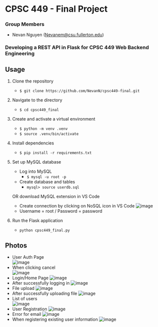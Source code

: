 # CPSC 449 - Final Project

### Group Members
- Nevan Nguyen (Nevanem@csu.fullerton.edu)

### Developing a REST API in Flask for CPSC 449 Web Backend Engineering

## Usage

1. Clone the repository

   - `$ git clone https://github.com/NevanN/cpsc449-final.git`

2. Navigate to the directory

   - `$ cd cpsc449_final`

3. Create and activate a virtual environment

   - `$ python -m venv .venv`
   - `$ source .venv/bin/activate`

4. Install dependencies

   - `$ pip install -r requirements.txt`

5. Set up MySQL database

   - Log into MySQL
     - `$ mysql -u root -p`
   - Create database and tables
     - `mysql> source userdb.sql`
    
   OR download MySQL extension in VS Code
   - Create connection by clicking on NoSQL icon in VS Code
![image](https://github.com/NevanN/cpsc449-final/assets/46946283/ede7f23f-d6d5-4efa-85e7-24fc2349d09f)
   - Username = root / Password = password

6. Run the Flask application

   - `python cpsc449_final.py`

## Photos
- User Auth Page                                                        
![image](https://github.com/NevanN/cpsc449-final/assets/46946283/c68b9496-9775-4e4c-b94a-b3a8e96cc139)
- When clicking cancel                                                     
![image](https://github.com/NevanN/cpsc449-final/assets/46946283/4a3674ca-21cd-42b5-b7c6-3c40c74e8999)
- Login/Home Page
![image](https://github.com/NevanN/cpsc449proj1/assets/46946283/2f5ed5c2-4aa9-47ff-8818-7384c90553e9)
- After successfully logging in
![image](https://github.com/NevanN/cpsc449-final/assets/46946283/0de2e098-bf2c-4ac8-bdd0-bda4df520904)
- File upload
![image](https://github.com/NevanN/cpsc449-final/assets/46946283/98b9986b-7b38-40b3-860d-998e18633440)
- After successfully uploading file
![image](https://github.com/NevanN/cpsc449-final/assets/46946283/11a511db-9663-44ad-9e55-4fe971044e5f)
- List of users                        
![image](https://github.com/NevanN/cpsc449proj1/assets/46946283/4f664b8b-4e32-4d9b-99f5-7b23835f82c1)
- User Registration
![image](https://github.com/NevanN/cpsc449proj1/assets/46946283/f91f3a3d-a4ce-46c0-94ef-07f6a539ec77)
- Error for email
![image](https://github.com/NevanN/cpsc449proj1/assets/46946283/3679654c-daf9-4318-b2dc-8f649afd0e7c)
- When registering existing user information
![image](https://github.com/NevanN/cpsc449proj1/assets/46946283/5563ee28-cdf5-474a-817f-06d37d79f0b7)









